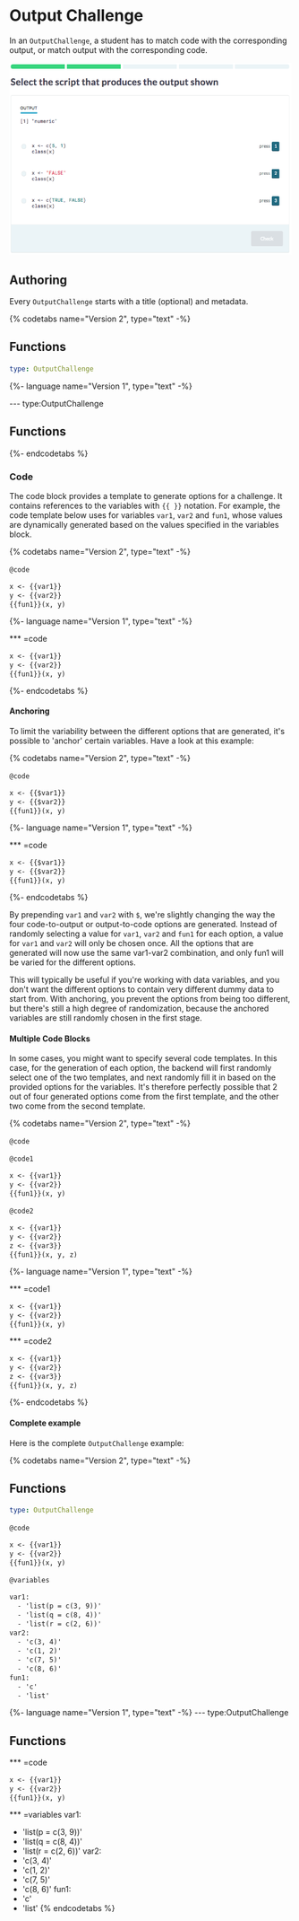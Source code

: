 # Output Challenge

In an `OutputChallenge`, a student has to match code with the corresponding output, or match output with the corresponding code.

![Output Challenge](images/OutputChallenge1.png)

## Authoring

Every `OutputChallenge` starts with a title (optional) and metadata.

{% codetabs name="Version 2", type="text" -%}

## Functions

```yaml
type: OutputChallenge
```

{%- language name="Version 1", type="text" -%}

--- type:OutputChallenge

## Functions

{%- endcodetabs %}


### Code

The code block provides a template to generate options for a challenge. It contains references to the variables with `{{ }}` notation.
For example, the code template below uses for variables `var1`, `var2` and `fun1`, whose values are dynamically generated based on the values specified in the variables block.

{% codetabs name="Version 2", type="text" -%}

`@code`

```{r}
x <- {{var1}}
y <- {{var2}}
{{fun1}}(x, y)
```

{%- language name="Version 1", type="text" -%}

*** =code

```{r}
x <- {{var1}}
y <- {{var2}}
{{fun1}}(x, y)
```

{%- endcodetabs %}

#### Anchoring

To limit the variability between the different options that are generated, it's possible to 'anchor' certain variables. Have a look at this example:

{% codetabs name="Version 2", type="text" -%}

`@code`

```{r}
x <- {{$var1}}
y <- {{$var2}}
{{fun1}}(x, y)
```

{%- language name="Version 1", type="text" -%}

*** =code

```{r}
x <- {{$var1}}
y <- {{$var2}}
{{fun1}}(x, y)
```

{%- endcodetabs %}

By prepending `var1` and `var2` with `$`, we're slightly changing the way the four code-to-output or output-to-code options are generated. Instead of randomly selecting a value for `var1`, `var2` and `fun1` for each option, a value for `var1` and `var2` will only be chosen once. All the options that are generated will now use the same var1-var2 combination, and only fun1 will be varied for the different options.

This will typically be useful if you're working with data variables, and you don't want the different options to contain very different dummy data to start from. With anchoring, you prevent the options from being too different, but there's still a high degree of randomization, because the anchored variables are still randomly chosen in the first stage.

#### Multiple Code Blocks

In some cases, you might want to specify several code templates. In this case, for the generation of each option, the backend will first randomly select one of the two templates, and next randomly fill it in based on the provided options for the variables. It's therefore perfectly possible that 2 out of four generated options come from the first template, and the other two come from the second template.

{% codetabs name="Version 2", type="text" -%}

`@code`

`@code1`
```{r}
x <- {{var1}}
y <- {{var2}}
{{fun1}}(x, y)
```

`@code2`
```{r}
x <- {{var1}}
y <- {{var2}}
z <- {{var3}}
{{fun1}}(x, y, z)
```

{%- language name="Version 1", type="text" -%}

*** =code1
```{r}
x <- {{var1}}
y <- {{var2}}
{{fun1}}(x, y)
```

*** =code2
```{r}
x <- {{var1}}
y <- {{var2}}
z <- {{var3}}
{{fun1}}(x, y, z)
```

{%- endcodetabs %}

#### Complete example

Here is the complete `OutputChallenge` example:

{% codetabs name="Version 2", type="text" -%}
## Functions

```yaml
type: OutputChallenge
```

`@code`

```{r}
x <- {{var1}}
y <- {{var2}}
{{fun1}}(x, y)
```

`@variables`

```{yaml}
var1:
  - 'list(p = c(3, 9))'
  - 'list(q = c(8, 4))'
  - 'list(r = c(2, 6))'
var2:
  - 'c(3, 4)'
  - 'c(1, 2)'
  - 'c(7, 5)'
  - 'c(8, 6)'
fun1:
  - 'c'
  - 'list'
```

{%- language name="Version 1", type="text" -%}
--- type:OutputChallenge

## Functions

*** =code
```{r}
x <- {{var1}}
y <- {{var2}}
{{fun1}}(x, y)
```

*** =variables
var1:
  - 'list(p = c(3, 9))'
  - 'list(q = c(8, 4))'
  - 'list(r = c(2, 6))'
var2:
  - 'c(3, 4)'
  - 'c(1, 2)'
  - 'c(7, 5)'
  - 'c(8, 6)'
fun1:
  - 'c'
  - 'list'
{% endcodetabs %}

